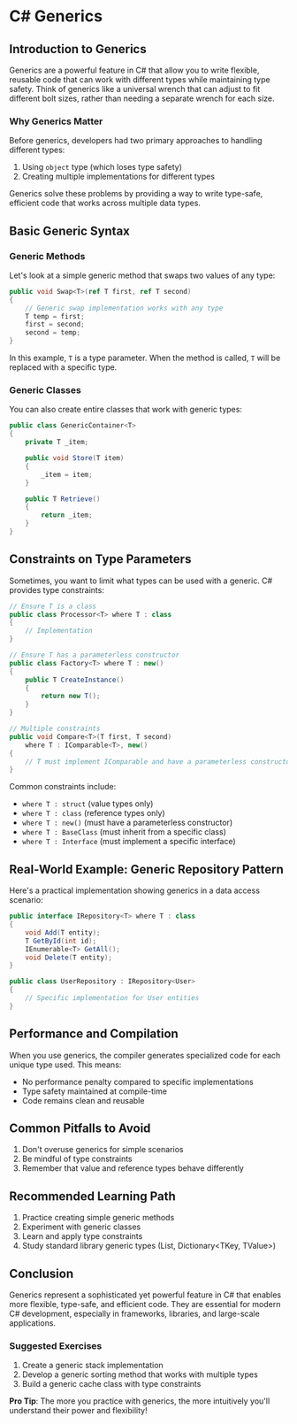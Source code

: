 # C# Generics

## Introduction to Generics

Generics are a powerful feature in C# that allow you to write flexible, reusable code that can work with different types while maintaining type safety. Think of generics like a universal wrench that can adjust to fit different bolt sizes, rather than needing a separate wrench for each size.

### Why Generics Matter

Before generics, developers had two primary approaches to handling different types:
1. Using `object` type (which loses type safety)
2. Creating multiple implementations for different types

Generics solve these problems by providing a way to write type-safe, efficient code that works across multiple data types.

## Basic Generic Syntax

### Generic Methods

Let's look at a simple generic method that swaps two values of any type:

```csharp
public void Swap<T>(ref T first, ref T second)
{
    // Generic swap implementation works with any type
    T temp = first;
    first = second;
    second = temp;
}
```

In this example, `T` is a type parameter. When the method is called, `T` will be replaced with a specific type.

### Generic Classes

You can also create entire classes that work with generic types:

```csharp
public class GenericContainer<T>
{
    private T _item;

    public void Store(T item)
    {
        _item = item;
    }

    public T Retrieve()
    {
        return _item;
    }
}
```

## Constraints on Type Parameters

Sometimes, you want to limit what types can be used with a generic. C# provides type constraints:

```csharp
// Ensure T is a class
public class Processor<T> where T : class
{
    // Implementation
}

// Ensure T has a parameterless constructor
public class Factory<T> where T : new()
{
    public T CreateInstance()
    {
        return new T();
    }
}

// Multiple constraints
public void Compare<T>(T first, T second) 
    where T : IComparable<T>, new()
{
    // T must implement IComparable and have a parameterless constructor
}
```

Common constraints include:
- `where T : struct` (value types only)
- `where T : class` (reference types only)
- `where T : new()` (must have a parameterless constructor)
- `where T : BaseClass` (must inherit from a specific class)
- `where T : Interface` (must implement a specific interface)

## Real-World Example: Generic Repository Pattern

Here's a practical implementation showing generics in a data access scenario:

```csharp
public interface IRepository<T> where T : class
{
    void Add(T entity);
    T GetById(int id);
    IEnumerable<T> GetAll();
    void Delete(T entity);
}

public class UserRepository : IRepository<User>
{
    // Specific implementation for User entities
}
```

## Performance and Compilation

When you use generics, the compiler generates specialized code for each unique type used. This means:
- No performance penalty compared to specific implementations
- Type safety maintained at compile-time
- Code remains clean and reusable

## Common Pitfalls to Avoid

1. Don't overuse generics for simple scenarios
2. Be mindful of type constraints
3. Remember that value and reference types behave differently

## Recommended Learning Path

1. Practice creating simple generic methods
2. Experiment with generic classes
3. Learn and apply type constraints
4. Study standard library generic types (List<T>, Dictionary<TKey, TValue>)

## Conclusion

Generics represent a sophisticated yet powerful feature in C# that enables more flexible, type-safe, and efficient code. They are essential for modern C# development, especially in frameworks, libraries, and large-scale applications.

### Suggested Exercises

1. Create a generic stack implementation
2. Develop a generic sorting method that works with multiple types
3. Build a generic cache class with type constraints

**Pro Tip**: The more you practice with generics, the more intuitively you'll understand their power and flexibility!
